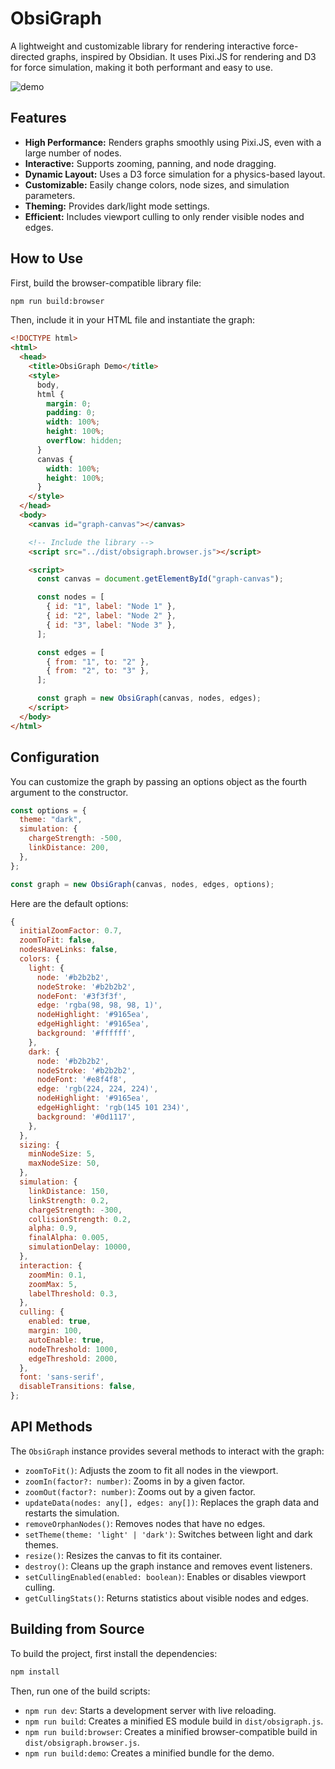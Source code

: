 # ObsiGraph

A lightweight and customizable library for rendering interactive force-directed graphs, inspired by Obsidian. It uses Pixi.JS for rendering and D3 for force simulation, making it both performant and easy to use.

![demo](docs/obsigraph.gif)

## Features

- **High Performance:** Renders graphs smoothly using Pixi.JS, even with a large number of nodes.
- **Interactive:** Supports zooming, panning, and node dragging.
- **Dynamic Layout:** Uses a D3 force simulation for a physics-based layout.
- **Customizable:** Easily change colors, node sizes, and simulation parameters.
- **Theming:** Provides dark/light mode settings.
- **Efficient:** Includes viewport culling to only render visible nodes and edges.

## How to Use

First, build the browser-compatible library file:

```bash
npm run build:browser
```

Then, include it in your HTML file and instantiate the graph:

```html
<!DOCTYPE html>
<html>
  <head>
    <title>ObsiGraph Demo</title>
    <style>
      body,
      html {
        margin: 0;
        padding: 0;
        width: 100%;
        height: 100%;
        overflow: hidden;
      }
      canvas {
        width: 100%;
        height: 100%;
      }
    </style>
  </head>
  <body>
    <canvas id="graph-canvas"></canvas>

    <!-- Include the library -->
    <script src="../dist/obsigraph.browser.js"></script>

    <script>
      const canvas = document.getElementById("graph-canvas");

      const nodes = [
        { id: "1", label: "Node 1" },
        { id: "2", label: "Node 2" },
        { id: "3", label: "Node 3" },
      ];

      const edges = [
        { from: "1", to: "2" },
        { from: "2", to: "3" },
      ];

      const graph = new ObsiGraph(canvas, nodes, edges);
    </script>
  </body>
</html>
```

## Configuration

You can customize the graph by passing an options object as the fourth argument to the constructor.

```javascript
const options = {
  theme: "dark",
  simulation: {
    chargeStrength: -500,
    linkDistance: 200,
  },
};

const graph = new ObsiGraph(canvas, nodes, edges, options);
```

Here are the default options:

```javascript
{
  initialZoomFactor: 0.7,
  zoomToFit: false,
  nodesHaveLinks: false,
  colors: {
    light: {
      node: '#b2b2b2',
      nodeStroke: '#b2b2b2',
      nodeFont: '#3f3f3f',
      edge: 'rgba(98, 98, 98, 1)',
      nodeHighlight: '#9165ea',
      edgeHighlight: '#9165ea',
      background: '#ffffff',
    },
    dark: {
      node: '#b2b2b2',
      nodeStroke: '#b2b2b2',
      nodeFont: '#e8f4f8',
      edge: 'rgb(224, 224, 224)',
      nodeHighlight: '#9165ea',
      edgeHighlight: 'rgb(145 101 234)',
      background: '#0d1117',
    },
  },
  sizing: {
    minNodeSize: 5,
    maxNodeSize: 50,
  },
  simulation: {
    linkDistance: 150,
    linkStrength: 0.2,
    chargeStrength: -300,
    collisionStrength: 0.2,
    alpha: 0.9,
    finalAlpha: 0.005,
    simulationDelay: 10000,
  },
  interaction: {
    zoomMin: 0.1,
    zoomMax: 5,
    labelThreshold: 0.3,
  },
  culling: {
    enabled: true,
    margin: 100,
    autoEnable: true,
    nodeThreshold: 1000,
    edgeThreshold: 2000,
  },
  font: 'sans-serif',
  disableTransitions: false,
};
```

## API Methods

The `ObsiGraph` instance provides several methods to interact with the graph:

- `zoomToFit()`: Adjusts the zoom to fit all nodes in the viewport.
- `zoomIn(factor?: number)`: Zooms in by a given factor.
- `zoomOut(factor?: number)`: Zooms out by a given factor.
- `updateData(nodes: any[], edges: any[])`: Replaces the graph data and restarts the simulation.
- `removeOrphanNodes()`: Removes nodes that have no edges.
- `setTheme(theme: 'light' | 'dark')`: Switches between light and dark themes.
- `resize()`: Resizes the canvas to fit its container.
- `destroy()`: Cleans up the graph instance and removes event listeners.
- `setCullingEnabled(enabled: boolean)`: Enables or disables viewport culling.
- `getCullingStats()`: Returns statistics about visible nodes and edges.

## Building from Source

To build the project, first install the dependencies:

```bash
npm install
```

Then, run one of the build scripts:

- `npm run dev`: Starts a development server with live reloading.
- `npm run build`: Creates a minified ES module build in `dist/obsigraph.js`.
- `npm run build:browser`: Creates a minified browser-compatible build in `dist/obsigraph.browser.js`.
- `npm run build:demo`: Creates a minified bundle for the demo.

